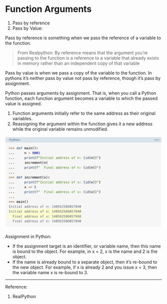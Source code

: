 # Function Arguments

1. Pass by reference
2. Pass by Value:

Pass by reference is something when we pass the reference of a variable to the function. 
> From Realpython: By reference means that the argument you’re passing to the function is a reference to a variable that already exists in memory rather than an independent copy of that variable

Pass by value is when we pass a copy of the variable to the function. 
In pythons it’s neither pass by value not pass by reference, though it’s pass by assignment. 

Python passes arguments by assignment. That is, when you call a Python function, each function argument becomes a variable to which the passed value is assigned.

1. Function arguments initially refer to the same address as their original variables.
2. Reassigning the argument within the function gives it a new address while the original variable remains unmodified.

![Example](/asset/images/python/arguments.jpg)

Assignment in Python:

* If the assignment target is an identifier, or variable name, then this name is bound to the object. For example, in x = 2, x is the name and 2 is the object.
* If the name is already bound to a separate object, then it’s re-bound to the new object. For example, if x is already 2 and you issue x = 3, then the variable name x is re-bound to 3.

---
Reference:

1. RealPython
